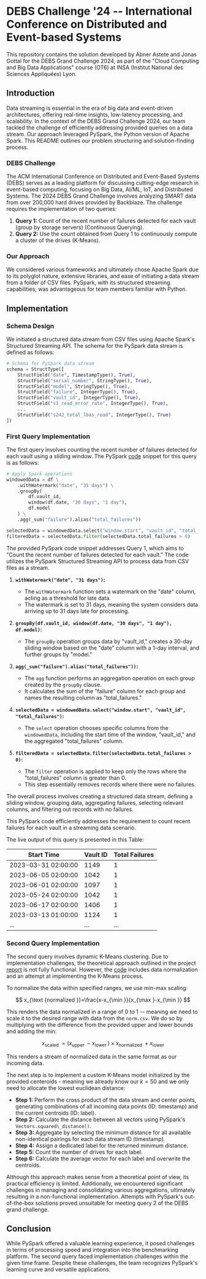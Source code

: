 # DEBS Challenge '24 -- International Conference on Distributed and Event-based Systems

This repository contains the solution developed by Abner Astete and Jonas Gottal for the DEBS Grand Challenge 2024, as part of the "Cloud Computing and Big Data Applications" course (OT6) at INSA (Institut National des Sciences Appliquées) Lyon.

## Introduction

Data streaming is essential in the era of big data and event-driven architectures, offering real-time insights, low-latency processing, and scalability. In the context of the DEBS Grand Challenge 2024, our team tackled the challenge of efficiently addressing provided queries on a data stream. Our approach leveraged PySpark, the Python version of Apache Spark. This README outlines our problem structuring and solution-finding process.

### DEBS Challenge

The ACM International Conference on Distributed and Event-Based Systems (DEBS) serves as a leading platform for discussing cutting-edge research in event-based computing, focusing on Big Data, AI/ML, IoT, and Distributed Systems. The 2024 DEBS Grand Challenge involves analyzing SMART data from over 200,000 hard drives provided by Backblaze. The challenge requires the implementation of two queries:

1. **Query 1:** Count of the recent number of failures detected for each vault (group by storage servers) (Continuous Querying).
2. **Query 2:** Use the count obtained from Query 1 to continuously compute a cluster of the drives (K-Means).

### Our Approach

We considered various frameworks and ultimately chose Apache Spark due to its polyglot nature, extensive libraries, and ease of initiating a data stream from a folder of CSV files. PySpark, with its structured streaming capabilities, was advantageous for team members familiar with Python.

## Implementation

### Schema Design

We initiated a structured data stream from CSV files using Apache Spark's Structured Streaming API. The schema for the PySpark data stream is defined as follows:

```python
# Schema for PySpark data stream
schema = StructType([
    StructField("date", TimestampType(), True),
    StructField("serial_number", StringType(), True),
    StructField("model", StringType(), True),
    StructField("failure", IntegerType(), True),
    StructField("vault_id", IntegerType(), True),
    StructField("s1_read_error_rate", IntegerType(), True),
    ...
    StructField("s242_total_lbas_read", IntegerType(), True)
])
```

### First Query Implementation
The first query involves counting the recent number of failures detected for each vault using a sliding window. The PySpark [code](https://github.com/trashpanda-ai/Cloud-Computing-and-Big-Data-Applications/blob/0f9a8f9bd469ab7449575927856e6b02cc41f358/api/all_api.py) snippet for this query is as follows:

```python
# Apply Spark operations
windowedData = df \
    .withWatermark("date", "31 days") \
    .groupBy(
        df.vault_id,
        window(df.date, "30 days", "1 day"),
        df.model
    ) \
    .agg(_sum("failure").alias("total_failures"))

selectedData = windowedData.select("window.start", "vault_id", "total_failures")
filteredData = selectedData.filter(selectedData.total_failures > 0)
```


The provided PySpark code snippet addresses Query 1, which aims to "Count the recent number of failures detected for each vault." The code utilizes the PySpark Structured Streaming API to process data from CSV files as a stream.

1. **`withWatermark("date", "31 days")`:**
   - The `withWatermark` function sets a watermark on the "date" column, acting as a threshold for late data.
   - The watermark is set to 31 days, meaning the system considers data arriving up to 31 days late for processing.

2. **`groupBy(df.vault_id, window(df.date, "30 days", "1 day"), df.model)`:**
   - The `groupBy` operation groups data by "vault_id," creates a 30-day sliding window based on the "date" column with a 1-day interval, and further groups by "model."

3. **`agg(_sum("failure").alias("total_failures"))`:**
   - The `agg` function performs an aggregation operation on each group created by the `groupBy` clause.
   - It calculates the sum of the "failure" column for each group and names the resulting column as "total_failures."

4. **`selectedData = windowedData.select("window.start", "vault_id", "total_failures")`:**
   - The `select` operation chooses specific columns from the `windowedData`, including the start time of the window, "vault_id," and the aggregated "total_failures" column.

5. **`filteredData = selectedData.filter(selectedData.total_failures > 0)`:**
   - The `filter` operation is applied to keep only the rows where the "total_failures" column is greater than 0.
   - This step essentially removes records where there were no failures.

The overall process involves creating a structured data stream, defining a sliding window, grouping data, aggregating failures, selecting relevant columns, and filtering out records with no failures.

This PySpark code efficiently addresses the requirement to count recent failures for each vault in a streaming data scenario.


The live output of this query is presented in this Table:


| Start Time           | Vault ID | Total Failures |
|----------------------|----------|----------------|
| 2023-03-31 02:00:00  | 1149     | 1              |
| 2023-06-05 02:00:00  | 1042     | 1              |
| 2023-06-01 02:00:00  | 1097     | 1              |
| 2023-05-24 02:00:00  | 1042     | 1              |
| 2023-06-17 02:00:00  | 1406     | 1              |
| 2023-03-13 01:00:00  | 1124     | 1              |
| ...                  | ...      | ...            |


### Second Query Implementation
The second query involves dynamic K-Means clustering. Due to implementation challenges, the theoretical approach outlined in the project [report](https://www.overleaf.com/read/bngdyswhtzyp#929bac) is not fully functional. However, the [code](https://github.com/trashpanda-ai/Cloud-Computing-and-Big-Data-Applications/blob/c25a31f4f10fc60293f8c88a273c3efc88915c13/DEBS%20Challenge.ipynb) includes data normalization and an attempt at implementing the K-Means process.


To normalize the data within specified ranges, we use min-max scaling:

$$
x_{\text {normalized }}=\frac{x-x_{\min }}{x_{\max }-x_{\min }}
$$

This renders the data normalized in a range of $0$ to $1$ -- meaning we need to scale it to the desired range with data from the ```norm.csv```. We do so by multiplying with the difference from the provided upper and lower bounds and adding the min:

$$
x_{\text {scaled }}=  (x_{\text {upper }} - x_{\text {lower }}) \times x_{\text {normalized }}  + x_{\text {lower }}
$$

This renders a stream of normalized data in the same format as our incoming data.

The next step is to implement a custom K-Means model initialized by the provided centeroids - meaning we already know our $k=50$ and we only need to allocate the lowest euclidean distance:

- __Step 1:__ Perform the cross product of the data stream and center points, generating combinations of all incoming data points (ID: timestamp) and the current centroids (ID: label).
- __Step 2:__ Calculate the distance between all vectors using PySpark's ```Vectors.squared\_distance()```.
- __Step 3:__ Aggregate by selecting the minimum distance for all available non-identical pairings for each data stream ID (timestamp).
- __Step 4:__ Assign a dedicated label for the returned minimum distance.
- __Step 5:__ Count the number of drives for each label.
- __Step 6:__ Calculate the average vector for each label and overwrite the centroids.


Although this approach makes sense from a theoretical point of view, its practical efficiency is limited. Additionally, we encountered significant challenges in managing and consolidating various aggregations, ultimately resulting in a non-functional implementation. Attempts with PySpark's out-of-the-box solutions proved unsuitable for meeting query 2 of the DEBS grand challenge.

## Conclusion
While PySpark offered a valuable learning experience, it posed challenges in terms of processing speed and integration into the benchmarking platform. The second query faced implementation challenges within the given time frame. Despite these challenges, the team recognizes PySpark's learning curve and versatile applications.
